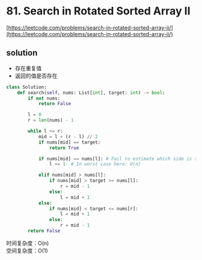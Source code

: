 # 81. Search in Rotated Sorted Array II

[https://leetcode.com/problems/search-in-rotated-sorted-array-ii/](https://leetcode.com/problems/search-in-rotated-sorted-array-ii/)

## solution

- 存在重复值
- 返回的值是否存在

```python
class Solution:
    def search(self, nums: List[int], target: int) -> bool:
        if not nums:
            return False

        l = 0
        r = len(nums) - 1

        while l <= r:
            mid = l + (r - l) // 2
            if nums[mid] == target:
                return True

            if nums[mid] == nums[l]: # Fail to estimate which side is sorted, if的这一环节一开始没想到
                l += 1  # In worst case here: O(n)

            elif nums[mid] > nums[l]:
                if nums[mid] > target >= nums[l]:
                    r = mid - 1
                else:
                    l = mid + 1
            else:
                if nums[mid] < target <= nums[r]:
                    l = mid + 1
                else:
                    r = mid - 1
        return False
```

时间复杂度：O(n) <br>
空间复杂度：O(1)
